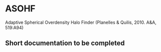 # ASOHF
Adaptive Spherical Overdensity Halo Finder (Planelles &amp; Quilis, 2010. A&amp;A, 519:A94)

## Short documentation to be completed
